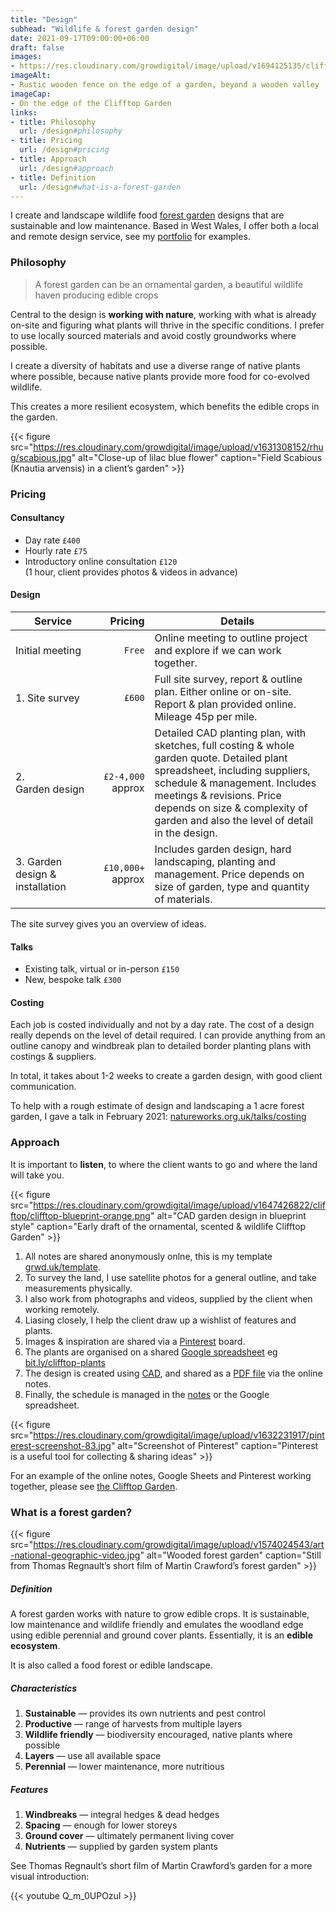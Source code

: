 ```yaml
---
title: "Design"
subhead: "Wildlife & forest garden design"
date: 2021-09-17T09:00:00+06:00
draft: false
images: 
- https://res.cloudinary.com/growdigital/image/upload/v1694125135/clifftop/fence-geranium-drop-230907.jpg
imageAlt:
- Rustic wooden fence on the edge of a garden, beyond a wooden valley
imageCap: 
- On the edge of the Clifftop Garden 
links:
- title: Philosophy
  url: /design#philosophy
- title: Pricing
  url: /design#pricing
- title: Approach
  url: /design#approach
- title: Definition
  url: /design#what-is-a-forest-garden
---
```


I create and landscape wildlife food [forest garden](#what-is-a-forest-garden) designs that are sustainable and low maintenance. Based in West Wales, I offer both a local and remote design service, see my [portfolio](/portfolio/) for examples.

### Philosophy

> A forest garden can be an ornamental garden, a beautiful wildlife haven producing edible crops 

Central to the design is **working with nature**, working with what is already on-site and figuring what plants will thrive in the specific conditions. I prefer to use locally sourced materials and avoid costly groundworks where possible.

I create a diversity of habitats and use a diverse range of native plants where possible, because native plants provide more food for co-evolved wildlife.

This creates a more resilient ecosystem, which benefits the edible crops in the garden.

{{< figure src="https://res.cloudinary.com/growdigital/image/upload/v1631308152/rhug/scabious.jpg" alt="Close-up of lilac blue flower" caption="Field Scabious (Knautia arvensis) in a client’s garden" >}}

### Pricing

#### Consultancy

* Day rate `£400`
* Hourly rate `£75`
* Introductory online consultation `£120`<br>(1 hour, client provides photos & videos in advance)

#### Design

| Service | Pricing | Details |
| - | -: | - |
| Initial meeting | `Free` | Online meeting to outline project and explore if we can work together. |
| 1. Site survey | `£600` | Full site survey, report & outline plan. Either online or on-site. Report & plan provided online. Mileage 45p per mile. |
| 2. Garden&nbsp;design | `£2-4,000` approx | Detailed CAD planting plan, with sketches, full costing & whole garden quote. Detailed plant spreadsheet, including suppliers, schedule & management. Includes meetings & revisions. Price depends on size & complexity of garden and also the level of detail in the design. |
| 3. Garden design & installation | `£10,000+` approx | Includes garden design, hard landscaping, planting and management. Price depends on size of garden, type and quantity of materials. |

The site survey gives you an overview of ideas.

#### Talks

* Existing talk, virtual or in-person `£150`
* New, bespoke talk `£300`

#### Costing

Each job is costed individually and not by a day rate. The cost of a design really depends on the level of detail required. I can provide anything from an outline canopy and windbreak plan to detailed border planting plans with costings & suppliers.

In total, it takes about 1-2 weeks to create a garden design, with good client communication.

To help with a rough estimate of design and landscaping a 1 acre forest garden, I gave a talk in February 2021: [natureworks.org.uk/talks/costing](https://www.natureworks.org.uk/talks/costing/)

### Approach

It is important to **listen**, to where the client wants to go and where the land will take you.

{{< figure src="https://res.cloudinary.com/growdigital/image/upload/v1647426822/clifftop/clifftop-blueprint-orange.png" alt="CAD garden design in blueprint style" caption="Early draft of the ornamental, scented & wildlife Clifftop Garden" >}}

1. All notes are shared anonymously onlne, this is my template [grwd.uk/template](https://grwd.uk/template/).
2. To survey the land, I use satellite photos for a general outline, and take measurements physically.
3. I also work from photographs and videos, supplied by the client when working remotely.
4. Liasing closely, I help the client draw up a wishlist of features and plants.
5. Images & inspiration are shared via a [Pinterest](https://www.pinterest.co.uk/NatureWorksGarden/) board.
6. The plants are organised on a shared [Google spreadsheet](https://www.google.com/sheets/about/) eg [bit.ly/clifftop-plants](https://bit.ly/clifftop-plants)
7. The design is created using [CAD](https://qcad.org/en/), and shared as a [PDF file](https://en.wikipedia.org/wiki/PDF) via the online notes.
8. Finally, the schedule is managed in the [notes](https://notes.grwd.uk/template/schedule) or the Google spreadsheet.

{{< figure src="https://res.cloudinary.com/growdigital/image/upload/v1632231917/pinterest-screenshot-83.jpg" alt="Screenshot of Pinterest" caption="Pinterest is a useful tool for collecting & sharing ideas" >}}

For an example of the online notes, Google Sheets and Pinterest working together, please see [the Clifftop Garden](https://grwd.uk/clifftop/).

### What is a forest garden?

{{< figure src="https://res.cloudinary.com/growdigital/image/upload/v1574024543/art-national-geographic-video.jpg" alt="Wooded forest garden" caption="Still from Thomas Regnault’s short film of Martin Crawford’s forest garden" >}}

##### Definition

A forest garden works with nature to grow edible crops. It is sustainable, low maintenance and wildlife friendly and emulates the woodland edge using edible perennial and ground cover plants. Essentially, it is an **edible ecosystem**. 

It is also called a food forest or edible landscape.

##### Characteristics

1. **Sustainable** — provides its own nutrients and pest control
2. **Productive** — range of harvests from multiple layers
3. **Wildlife friendly** — biodiversity encouraged, native plants where possible
4. **Layers** — use all available space
5. **Perennial** — lower maintenance, more nutritious

##### Features

1. **Windbreaks** — integral hedges & dead hedges
2. **Spacing** — enough for lower storeys
3. **Ground cover** — ultimately permanent living cover
4. **Nutrients** — supplied by garden system plants

See Thomas Regnault’s short film of Martin Crawford’s garden for a more visual introduction:

{{< youtube Q_m_0UPOzuI >}}
